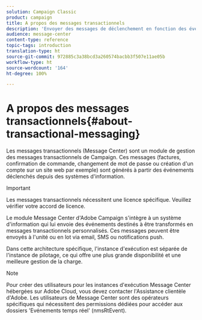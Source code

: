 ```yaml
---
solution: Campaign Classic
product: campaign
title: A propos des messages transactionnels
description: 'Envoyer des messages de déclenchement en fonction des événements générés à partir de systèmes d''information. '
audience: message-center
content-type: reference
topic-tags: introduction
translation-type: ht
source-git-commit: 972885c3a38bcd3a260574bacbb3f507e11ae05b
workflow-type: ht
source-wordcount: '164'
ht-degree: 100%

---
```



# A propos des messages transactionnels{#about-transactional-messaging}

Les messages transactionnels (Message Center) sont un module de gestion des messages transactionnels de Campaign. Ces messages (factures, confirmation de commande, changement de mot de passe ou création d&#39;un compte sur un site web par exemple) sont générés à partir des événements déclenchés depuis des systèmes d&#39;information.

>[!IMPORTANT]
>
>Les messages transactionnels nécessitent une licence spécifique. Veuillez vérifier votre accord de licence.

Le module Message Center d&#39;Adobe Campaign s&#39;intègre à un système d&#39;information qui lui envoie des événements destinés à être transformés en messages transactionnels personnalisés. Ces messages peuvent être envoyés à l&#39;unité ou en lot via email, SMS ou notifications push.

Dans cette architecture spécifique, l&#39;instance d&#39;exécution est séparée de l&#39;instance de pilotage, ce qui offre une plus grande disponibilité et une meilleure gestion de la charge.

>[!NOTE]
>
>Pour créer des utilisateurs pour les instances d&#39;exécution Message Center hébergées sur Adobe Cloud, vous devez contacter l&#39;Assistance clientèle d&#39;Adobe. Les utilisateurs de Message Center sont des opérateurs spécifiques qui nécessitent des permissions dédiées pour accéder aux dossiers &#39;Evénements temps réel&#39; (nmsRtEvent).
